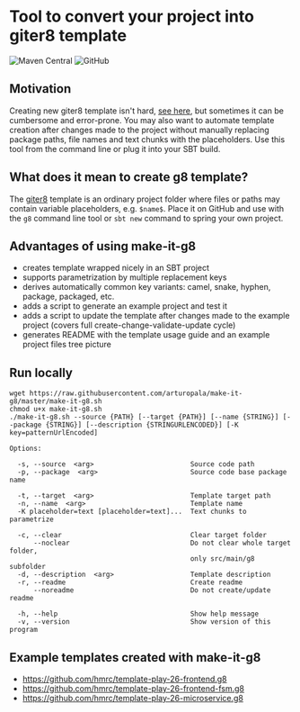 Tool to convert your project into giter8 template
===

![Maven Central](https://img.shields.io/maven-central/v/com.github.arturopala/make-it-g8.svg) ![GitHub](https://img.shields.io/github/license/arturopala/make-it-g8.svg)

## Motivation
Creating new giter8 template isn't hard, [see here](http://www.foundweekends.org/giter8/template.html), but sometimes it can be cumbersome and error-prone. 
You may also want to automate template creation after changes made to the project without manually replacing package paths, file names and text chunks with the placeholders. 
Use this tool from the command line or plug it into your SBT build.

## What does it mean to create g8 template?
The [giter8](http://www.foundweekends.org/giter8) template is an ordinary project folder where files or paths may contain variable placeholders, e.g. `$name$`. 
Place it on GitHub and use with the `g8` command line tool or `sbt new` command to spring your own project.

## Advantages of using make-it-g8

* creates template wrapped nicely in an SBT project
* supports parametrization by multiple replacement keys
* derives automatically common key variants: camel, snake, hyphen, package, packaged, etc.
* adds a script to generate an example project and test it
* adds a script to update the template after changes made to the example project (covers full create-change-validate-update cycle)
* generates README with the template usage guide and an example project files tree picture

## Run locally

    wget https://raw.githubusercontent.com/arturopala/make-it-g8/master/make-it-g8.sh
    chmod u+x make-it-g8.sh
    ./make-it-g8.sh --source {PATH} [--target {PATH}] [--name {STRING}] [--package {STRING}] [--description {STRINGURLENCODED}] [-K key=patternUrlEncoded]
    
    Options:
    
      -s, --source  <arg>                        Source code path
      -p, --package  <arg>                       Source code base package name
    
      -t, --target  <arg>                        Template target path
      -n, --name  <arg>                          Template name
      -K placeholder=text [placeholder=text]...  Text chunks to parametrize
      
      -c, --clear                                Clear target folder
          --noclear                              Do not clear whole target folder,
                                                 only src/main/g8 subfolder
      -d, --description  <arg>                   Template description
      -r, --readme                               Create readme
          --noreadme                             Do not create/update readme
          
      -h, --help                                 Show help message
      -v, --version                              Show version of this program
      
## Example templates created with make-it-g8

* https://github.com/hmrc/template-play-26-frontend.g8
* https://github.com/hmrc/template-play-26-frontend-fsm.g8
* https://github.com/hmrc/template-play-26-microservice.g8
    

